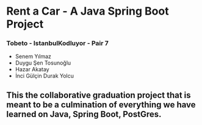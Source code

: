 # Rent a Car - A Java Spring Boot Project

### Tobeto - IstanbulKodluyor - Pair 7

- Senem Yılmaz
- Duygu Şen Tosunoğlu
- Hazar Akatay
- İnci Gülçin Durak Yolcu

## This the collaborative graduation project that is meant to be a culmination of everything we have learned on Java, Spring Boot, PostGres.
